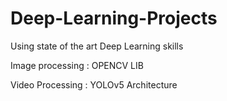 # Deep-Learning-Projects
Using state of the art Deep Learning skills 

Image processing : OPENCV LIB

Video Processing : YOLOv5 Architecture
